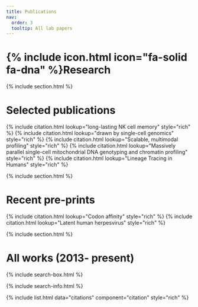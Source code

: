 ```yaml
---
title: Publications
nav:
  order: 3
  tooltip: All lab papers
---
```


# {% include icon.html icon="fa-solid fa-dna" %}Research

{% include section.html %}

# Selected publications

{% include citation.html lookup="long-lasting NK cell memory" style="rich" %}
{% include citation.html lookup="drawn by single-cell genomics" style="rich" %}
{% include citation.html lookup="Scalable, multimodal profiling" style="rich" %}
{% include citation.html lookup="Massively parallel single-cell mitochondrial DNA genotyping and chromatin profiling" style="rich" %}
{% include citation.html lookup="Lineage Tracing in Humans" style="rich" %}

{% include section.html %}

# Recent pre-prints


{% include citation.html lookup="Codon affinity" style="rich" %}
{% include citation.html lookup="Latent human herpesvirus" style="rich" %}


{% include section.html %}

# All works (2013- present)

{% include search-box.html %}

{% include search-info.html %}

{% include list.html data="citations" component="citation" style="rich" %}
